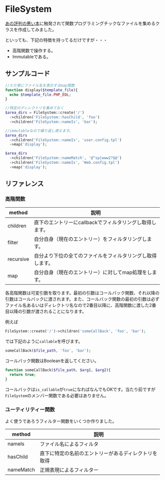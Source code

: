 # FileSystem

[あの評判の悪い本](http://www.amazon.co.jp/%E9%96%A2%E6%95%B0%E5%9E%8B%E3%83%97%E3%83%AD%E3%82%B0%E3%83%A9%E3%83%9F%E3%83%B3%E3%82%B0%E3%81%AB%E7%9B%AE%E8%A6%9A%E3%82%81%E3%81%9F-IQ145%E3%81%AE%E5%A5%B3%E5%AD%90%E9%AB%98%E6%A0%A1%E7%94%9F%E3%81%AE%E5%85%88%E8%BC%A9%E3%81%8B%E3%82%89%E5%8F%97%E3%81%91%E3%81%9F%E7%89%B9%E8%A8%935%E6%97%A5%E9%96%93-%E5%B2%A1%E9%83%A8-%E5%81%A5/dp/4798043761)に触発されて関数プログラミングチックなファイルを集めるクラスを作成してみました。

といっても、下記の特徴を持ってるだけですが・・・

* 高階関数で操作する。
* Immutableである。

## サンプルコード

```php
//ただ単にファイル名を表示するmap関数
function display($template_file){
  echo $template_file.PHP_EOL;
}

//特定のディレクトリを集めておく
$area_dirs = FileSystem::create('/')
  ->children('FileSystem::hasChild', 'foo')
  ->children('FileSystem::nameIs', 'bar');

//immutableなので繰り返し使えます。
$area_dirs
  ->children('FileSystem::nameIs', 'user.config.tpl')
  ->map('display');

$area_dirs
  ->children('FileSystem::nameMatch', '@^sp|www2?$@')
  ->children('FileSystem::nameIs', 'Web.config.tpl')
  ->map('display');
```

## リファレンス

### 高階関数

| method | 説明 |
| ------ | ---- |
| children | 直下のエントリーにcallbackでフィルタリングし取得します。 |
| filter | 自分自身（現在のエントリー）をフィルタリングします。 |
| recursive | 自分より下位の全てのファイルをフィルタリングし取得します。 |
| map | 自分自身（現在のエントリー）に対してmap処理をします。 |



各高階関数は可変引数を取ります。最初の引数はコールバック関数、それ以降の引数はコールバックに渡されます。また、コールバック関数の最初の引数は必ずファイル名あるいはディレクトリ名なので2番目以降に、高階関数に渡した2番目以降の引数が渡されることになります。

例えば

```php
FileSystem::create('/')->children('someCallBack', 'foo', 'bar');
```

では下記のように`callable`を呼びます。

```php
someCallBack($file_path, 'foo', 'bar');
```

コールバック関数はBooleanを返してください。

```php
function someCallBack($file_path, $arg1, $arg2){
  return true;
}
```

コールバックは`is_callable`が`true`になればなんでもOKです。当たり前ですが`FileSystem`のメンバー関数である必要はありません。


### ユーティリティー関数

よく使うであろうフィルター関数をいくつか作りました。

| method | 説明 |
| ------ | ---- |
| nameIs | ファイル名によるフィルタ |
| hasChild | 直下に特定の名前のエントリーがあるディレクトリを取得 |
| nameMatch | 正規表現によるフィルター |



